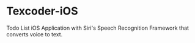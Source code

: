 # Texcoder-iOS
Todo List iOS Application with Siri's Speech Recognition Framework that converts voice to text.
